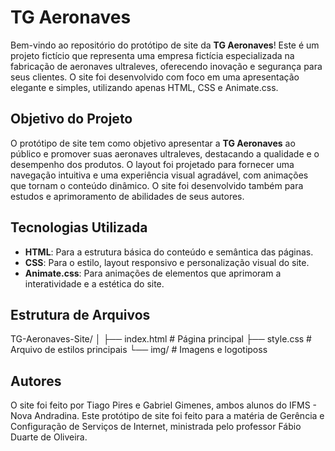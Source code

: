 # TG Aeronaves

Bem-vindo ao repositório do protótipo de site da **TG Aeronaves**! Este é um projeto fictício que representa uma empresa fictícia especializada na fabricação de aeronaves ultraleves, oferecendo inovação e segurança para seus clientes. O site foi desenvolvido com foco em uma apresentação elegante e simples, utilizando apenas HTML, CSS e Animate.css.

## Objetivo do Projeto

O protótipo de site tem como objetivo apresentar a **TG Aeronaves** ao público e promover suas aeronaves ultraleves, destacando a qualidade e o desempenho dos produtos. O layout foi projetado para fornecer uma navegação intuitiva e uma experiência visual agradável, com animações que tornam o conteúdo dinâmico. O site foi desenvolvido também para estudos e aprimoramento de abilidades de seus autores.

## Tecnologias Utilizada

- **HTML**: Para a estrutura básica do conteúdo e semântica das páginas.
- **CSS**: Para o estilo, layout responsivo e personalização visual do site.
- **Animate.css**: Para animações de elementos que aprimoram a interatividade e a estética do site.

## Estrutura de Arquivos

TG-Aeronaves-Site/
│
├── index.html           # Página principal
├── style.css            # Arquivo de estilos principais
└── img/               # Imagens e logotiposs

## Autores

O site foi feito por Tiago Pires e Gabriel Gimenes, ambos alunos do IFMS - Nova Andradina. Este protótipo de site foi feito para a matéria de Gerência e Configuração de Serviços de Internet, ministrada pelo professor Fábio Duarte de Oliveira.